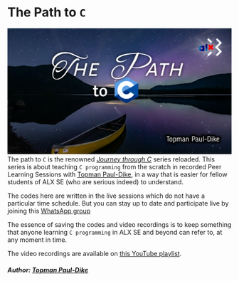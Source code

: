 # The Path to `C`
![the_path_to_C](https://github.com/tpauldike/rough_work/blob/main/designs/The_path_to_C.jpg)
The path to `C` is the renowned [*Journey through C*](https://github.com/tpauldike/journey_through_C) series reloaded.
This series is about teaching `C programming` from the scratch in recorded Peer Learning Sessions with [Topman Paul-Dike](https://github.com/tpauldike), in a way that is easier for fellow students of ALX SE (who are serious indeed) to understand.

The codes here are written in the live sessions which do not have a particular time schedule. But you can stay up to date and participate live by joining this [WhatsApp group](https://chat.whatsapp.com/FmMxUlVfbAvJf7XXUbCAwi)

The essence of saving the codes and video recordings is to keep something that anyone learning `C programming` in ALX SE and beyond can refer to, at any moment in time.

The video recordings are available on [this YouTube playlist](https://youtube.com/playlist?list=PLU10dryLOLEFp598xm9eH1nn_DRN7S5mt).
##### Author: [Topman Paul-Dike](https://github.com/tpauldike)
